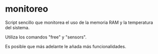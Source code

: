 # monitoreo
Script sencillo que monitorea el uso de la memoria RAM y la temperatura del sistema.

Utiliza los comandos "free" y "sensors".

Es posible que más adelante le añada más funcionalidades.